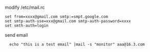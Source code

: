 

modify /etc/mail.rc
```
set from=xxxx@gmail.com smtp:=smpt.google.com
set smtp-auth-use=xxx@gmail.com smtp-auth-password=xxxx
set smth-auth=login
```

send email
```
  echo "this is a test email" |mail -s "monitor" aaa@16.3.com
```





